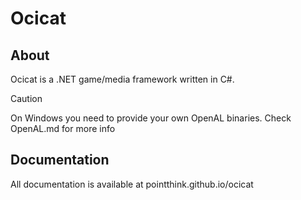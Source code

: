 # Ocicat
## About
Ocicat is a .NET game/media framework written in C#.

> [!CAUTION]
> On Windows you need to provide your own OpenAL binaries.
> Check OpenAL.md for more info

## Documentation
All documentation is available at pointthink.github.io/ocicat
